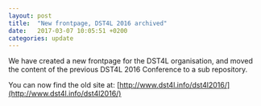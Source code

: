 ```yaml
---
layout: post
title:  "New frontpage, DST4L 2016 archived"
date:   2017-03-07 10:05:51 +0200
categories: update
---
```


We have created a new frontpage for the DST4L organisation, and moved the content of the previous DST4L 2016 Conference to a sub repository.

You can now find the old site at: [http://www.dst4l.info/dst4l2016/](http://www.dst4l.info/dst4l2016/)


